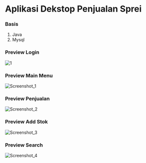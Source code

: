 # Aplikasi Dekstop Penjualan Sprei
### Basis
1. Java
2. Mysql
### Preview Login
![1](https://user-images.githubusercontent.com/58913447/130324529-ce09ff19-bac5-44c4-98c0-840d7c75932b.png)
### Preview Main Menu
![Screenshot_1](https://user-images.githubusercontent.com/58913447/130324535-59e63826-9565-4d67-baf2-2761bdedfcf1.png)
### Preview Penjualan
![Screenshot_2](https://user-images.githubusercontent.com/58913447/130324543-4e483293-5953-47a4-b208-b37098679ced.png)
### Preview Add Stok
![Screenshot_3](https://user-images.githubusercontent.com/58913447/130324554-897219d5-51e6-48d5-b2ae-f70266a9e963.png)
### Preview Search
![Screenshot_4](https://user-images.githubusercontent.com/58913447/130324564-d383bf7d-14b3-4bad-a6ca-a5b883ac982a.png)

